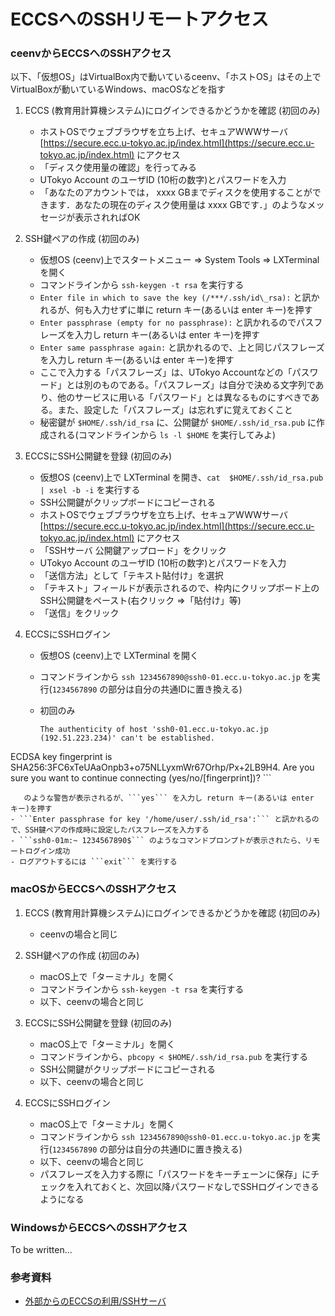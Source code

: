 # ECCSへのSSHリモートアクセス

### ceenvからECCSへのSSHアクセス

以下、「仮想OS」はVirtualBox内で動いているceenv、「ホストOS」はその上でVirtualBoxが動いているWindows、macOSなどを指す

1. ECCS (教育用計算機システム)にログインできるかどうかを確認 (初回のみ)
    - ホストOSでウェブブラウザを立ち上げ、セキュアWWWサーバ [https://secure.ecc.u-tokyo.ac.jp/index.html](https://secure.ecc.u-tokyo.ac.jp/index.html) にアクセス
    - 「ディスク使用量の確認」を行ってみる
    - UTokyo Account のユーザID (10桁の数字)とパスワードを入力
    - 「あなたのアカウントでは， xxxx GBまでディスクを使用することができます．あなたの現在のディスク使用量は xxxx GBです．」のようなメッセージが表示されればOK

1. SSH鍵ペアの作成 (初回のみ)
    - 仮想OS (ceenv)上でスタートメニュー ⇒ System Tools ⇒ LXTerminal を開く
    - コマンドラインから ```ssh-keygen -t rsa``` を実行する
    - ```Enter file in which to save the key (/***/.ssh/id\_rsa):``` と訊かれるが、何も入力せずに単に return キー(あるいは enter キー)を押す
    - ```Enter passphrase (empty for no passphrase):``` と訊かれるのでパスフレーズを入力し return キー(あるいは enter キー)を押す
    - ```Enter same passphrase again:``` と訊かれるので、上と同じパスフレーズを入力し return キー(あるいは enter キー)を押す
    - ここで入力する「パスフレーズ」は、UTokyo Accountなどの「パスワード」とは別のものである。「パスフレーズ」は自分で決める文字列であり、他のサービスに用いる「パスワード」とは異なるものにすべきである。また、設定した「パスフレーズ」は忘れずに覚えておくこと
    - 秘密鍵が ```$HOME/.ssh/id_rsa``` に、公開鍵が ```$HOME/.ssh/id_rsa.pub``` に作成される(コマンドラインから ```ls -l $HOME``` を実行してみよ)

1. ECCSにSSH公開鍵を登録 (初回のみ)
    - 仮想OS (ceenv)上で LXTerminal を開き、```cat  $HOME/.ssh/id_rsa.pub | xsel -b -i``` を実行する
    - SSH公開鍵がクリップボードにコピーされる
   - ホストOSでウェブブラウザを立ち上げ、セキュアWWWサーバ [https://secure.ecc.u-tokyo.ac.jp/index.html](https://secure.ecc.u-tokyo.ac.jp/index.html) にアクセス
   - 「SSHサーバ 公開鍵アップロード」をクリック
   - UTokyo Account のユーザID (10桁の数字)とパスワードを入力
   - 「送信方法」として「テキスト貼付け」を選択
   - 「テキスト」フィールドが表示されるので、枠内にクリップボード上のSSH公開鍵をペースト(右クリック ⇒「貼付け」等)
   - 「送信」をクリック

1. ECCSにSSHログイン
    - 仮想OS (ceenv)上で LXTerminal を開く
    - コマンドラインから ```ssh 1234567890@ssh0-01.ecc.u-tokyo.ac.jp``` を実行(```1234567890``` の部分は自分の共通IDに置き換える)
    - 初回のみ

        ```
        The authenticity of host 'ssh0-01.ecc.u-tokyo.ac.jp (192.51.223.234)' can't be established.
ECDSA key fingerprint is SHA256:3FC6xTeUAaOnpb3+o75NLLyxmWr67Orhp/Px+2LB9H4.
Are you sure you want to continue connecting (yes/no/[fingerprint])? 
        ```
       
       のような警告が表示されるが、```yes``` を入力し return キー(あるいは enter キー)を押す
    - ```Enter passphrase for key '/home/user/.ssh/id_rsa':``` と訊かれるので、SSH鍵ペアの作成時に設定したパスフレーズを入力する
    - ```ssh0-01m:~ 1234567890$``` のようなコマンドプロンプトが表示されたら、リモートログイン成功
    - ログアウトするには ```exit``` を実行する

### macOSからECCSへのSSHアクセス

1. ECCS (教育用計算機システム)にログインできるかどうかを確認 (初回のみ)
    - ceenvの場合と同じ

1. SSH鍵ペアの作成 (初回のみ)
    - macOS上で「ターミナル」を開く
    - コマンドラインから ```ssh-keygen -t rsa``` を実行する
    - 以下、ceenvの場合と同じ

1. ECCSにSSH公開鍵を登録 (初回のみ)
    - macOS上で「ターミナル」を開く
    - コマンドラインから、```pbcopy < $HOME/.ssh/id_rsa.pub``` を実行する
    - SSH公開鍵がクリップボードにコピーされる
    - 以下、ceenvの場合と同じ

1. ECCSにSSHログイン
    - macOS上で「ターミナル」を開く
    - コマンドラインから ```ssh 1234567890@ssh0-01.ecc.u-tokyo.ac.jp``` を実行(```1234567890``` の部分は自分の共通IDに置き換える)
    - 以下、ceenvの場合と同じ
    - パスフレーズを入力する際に「パスワードをキーチェーンに保存」にチェックを入れておくと、次回以降パスワードなしでSSHログインできるようになる

### WindowsからECCSへのSSHアクセス

To be written...

### 参考資料

* [外部からのECCSの利用/SSHサーバ](https://www.ecc.u-tokyo.ac.jp/system/outside.html#ssh)
